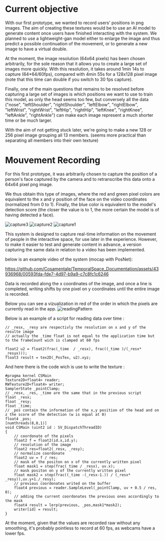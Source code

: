 # Current objective

With our first prototype, we wanted to record users' positions in png images.
The aim of creating these textures would be to use an AI model to generate content once users have finished interacting with the system. We planned to use a lightweight-gan model either to enlarge the image and thus predict a possible continuation of the movement, or to generate a new image to have a virtual double.

At the moment, the image resolution (64x64 pixels) has been chosen arbitrarily, for the sole reason that it allows you to create a large set of images more quickly. With this resolution, it takes around 1min 14s to capture (64*64/60fps), compared with 4min 55s for a 128x128 pixel image (note that this time can double if you switch to 30 fps capture).

Finally, one of the main questions that remains to be resolved before capturing a large set of images is which positions we want to use to train this model, as only the head seems too few, but conversely all the data ("nose", "leftShoulder", "rightShoulder", "leftElbow", "rightElbow", "leftWrist", "rightWrist", "leftHip", "rightHip", "leftKnee", "rightKnee", "leftAnkle", "rightAnkle") can make each image represent a much shorter time or be much larger.

With the aim of not getting stuck later, we're going to make a new 128 or 256 pixel image grouping all 13 members.
(seems more practical than separating all members into their own texture)

# Mouvement Recording 

For this first prototype, it was arbitrarily chosen to capture the position of a person's face captured by the camera and to retranscribe this data onto a 64x64 pixel png image.

We thus obtain this type of images, where the red and green pixel colors are equivalent to the x and y position of the face on the video coordinates (normalized from 0 to 1). Finally, the blue color is equivalent to the model's detection score (the closer the value is to 1, the more certain the model is of having detected a face). 

![capture3](https://github.com/Cosamentale/TemporalSpace_Documentation/assets/43936968/01de0a0f-d746-45a3-92fb-c39c658735ea)
![capture2](https://github.com/Cosamentale/TemporalSpace_Documentation/assets/43936968/b466c456-1067-400a-b6ec-9202b0534a13)
![capture1](https://github.com/Cosamentale/TemporalSpace_Documentation/assets/43936968/4739447e-264e-4d7c-952e-eda9a1999fef)

This system is designed to capture real-time information on the movement of people in the interactive space, for use later in the experience.
However, to make it easier to test and generate content in advance, a version capturing the same data in relation to a video has been implemented. 

below is an example video of the system (mocap with PosNet):

https://github.com/Cosamentale/TemporalSpace_Documentation/assets/43936968/00593fda-fde7-4d97-b9a9-c7c8fc1c6246

Data is recorded along the x coordinates of the image, and once a line is completed, writing shifts by one pixel on y coordinates until the entire image is recorded.

Below you can see a vizualization in red of the order in which the pixels are currently read in the app.
![readingPattern](https://github.com/Cosamentale/TemporalSpace_Documentation/assets/43936968/9a4c3631-8357-4487-86c9-67dd8cab6a9a)

Below is an example of a script for reading data over time :
``` HLSL
// _resx, _resy are respectivly the resolution on x and y of the resulte image
// actually the _time float is not equal to the application time but to the frameCount wich is clamped at 60 fps

float2 u2 = float2(frac(_time  / _resx), frac((_time )/(_resx* _resyx)));
float3 result = tex2D(_PosTex, u2).xyz;
```

And here there is the code wich is use to write the texture :
``` HLSL
#pragma kernel CSMain
Texture2D<float4> reader; 
RWTexture2D<float4> writer;
SamplerState _pointClamp;
// _resx, _res, _time are the same that in the previous script
float _resx;
float _resy;
float _time;
// _pos contain the information of the x,y position of the head and on z the score of the detection (w is equal at 0)
float4 _pos;
[numthreads(8,8,1)]
void CSMain (uint2 id : SV_DispatchThreadID) 
{
	// coordonate of the pixels
	float2 f = float2(id.x,id.y);
	// resolution of the image
	float2 res=float2(_resx, _resy);
	// normalize coordonate
	float2 uv = f / res;
	// mask of the positon on x of the currently written pixel
	float mask1 = step(frac(_time / _resx), uv.x);
	// mask positon on y of the currently written pixel
	float mask2 = step(frac((_time -(_resx-1.)) / (_resx* _resy)),uv.y+1./_resy);
	// previous coordonates writed on the buffer
	float4 previous = reader.SampleLevel(_pointClamp, uv + 0.5 / res, 0);
	// adding the current coordonates the previous ones accordingly to the mask
	float4 result = lerp(previous, _pos,mask1*mask2);
	writer[id] = result;
}

```

At the moment, given that the values are recorded raw without any smoothing, it's probably pointless to record at 60 fps, as webcams have a lower fps.

